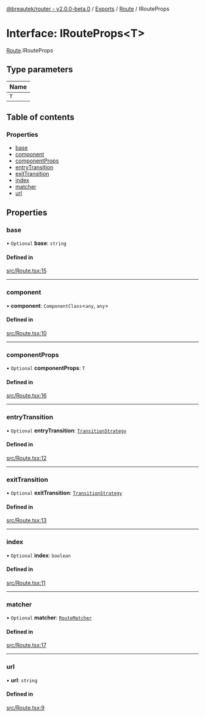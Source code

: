 [@breautek/router - v2.0.0-beta.0](../README.md) / [Exports](../modules.md) / [Route](../modules/Route.md) / IRouteProps

# Interface: IRouteProps<T\>

[Route](../modules/Route.md).IRouteProps

## Type parameters

| Name |
| :------ |
| `T` |

## Table of contents

### Properties

- [base](Route.IRouteProps.md#base)
- [component](Route.IRouteProps.md#component)
- [componentProps](Route.IRouteProps.md#componentprops)
- [entryTransition](Route.IRouteProps.md#entrytransition)
- [exitTransition](Route.IRouteProps.md#exittransition)
- [index](Route.IRouteProps.md#index)
- [matcher](Route.IRouteProps.md#matcher)
- [url](Route.IRouteProps.md#url)

## Properties

### base

• `Optional` **base**: `string`

#### Defined in

[src/Route.tsx:15](https://github.com/breautek/router/blob/09c6533/src/Route.tsx#L15)

___

### component

• **component**: `ComponentClass`<`any`, `any`\>

#### Defined in

[src/Route.tsx:10](https://github.com/breautek/router/blob/09c6533/src/Route.tsx#L10)

___

### componentProps

• `Optional` **componentProps**: `T`

#### Defined in

[src/Route.tsx:16](https://github.com/breautek/router/blob/09c6533/src/Route.tsx#L16)

___

### entryTransition

• `Optional` **entryTransition**: [`TransitionStrategy`](../classes/TransitionStrategy.TransitionStrategy-1.md)

#### Defined in

[src/Route.tsx:12](https://github.com/breautek/router/blob/09c6533/src/Route.tsx#L12)

___

### exitTransition

• `Optional` **exitTransition**: [`TransitionStrategy`](../classes/TransitionStrategy.TransitionStrategy-1.md)

#### Defined in

[src/Route.tsx:13](https://github.com/breautek/router/blob/09c6533/src/Route.tsx#L13)

___

### index

• `Optional` **index**: `boolean`

#### Defined in

[src/Route.tsx:11](https://github.com/breautek/router/blob/09c6533/src/Route.tsx#L11)

___

### matcher

• `Optional` **matcher**: [`RouteMatcher`](../classes/RouteMatcher.RouteMatcher-1.md)

#### Defined in

[src/Route.tsx:17](https://github.com/breautek/router/blob/09c6533/src/Route.tsx#L17)

___

### url

• **url**: `string`

#### Defined in

[src/Route.tsx:9](https://github.com/breautek/router/blob/09c6533/src/Route.tsx#L9)
